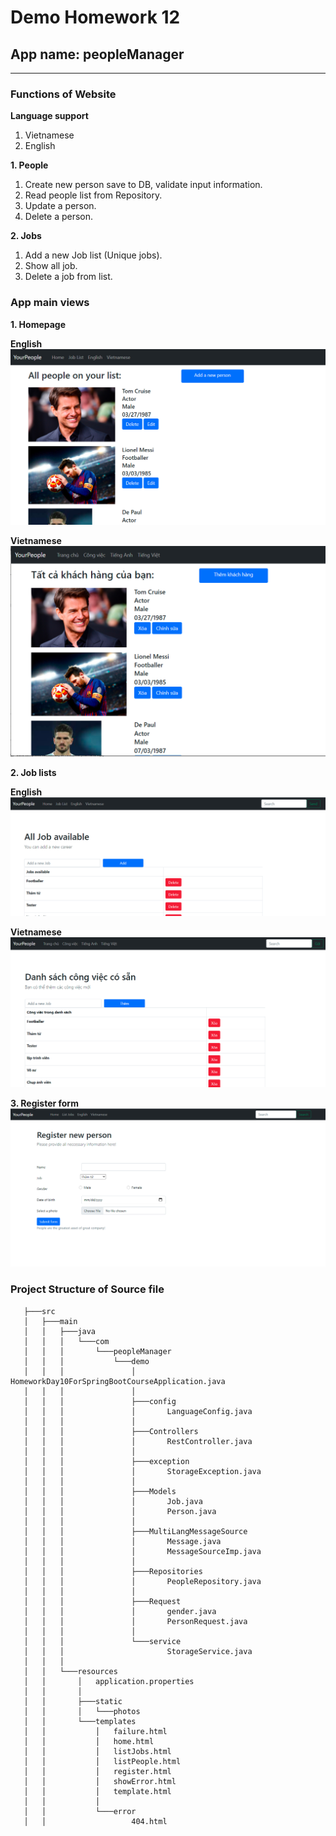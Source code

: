 
Demo Homework 12
=======
## App name: peopleManager

---
### Functions of Website
**Language support**
  1. Vietnamese
  2. English
  
**1. People**
  1. Create new person save to DB, validate input information.
  2. Read people list from Repository.
  3. Update a person.
  4. Delete a person.
  
**2. Jobs**  
  1. Add a new Job list (Unique jobs).
  2. Show all job.
  3. Delete a job from list.

### App main views
**1. Homepage**

**English**
![localhost:8080/home](engView1.jpg)

**Vietnamese**
![localhost:8080/home](vnView2.jpg)

**2. Job lists**

**English**
![localhost:8080/homelang=eng](engView2.jpg)

**Vietnamese**
![localhost:8080/home?lang=vn](vnView1.jpg)

**3. Register form**
![Image](view2.jpg)


### Project Structure of Source file
```
   ├───src
   │   ├───main
   │   │   ├───java
   │   │   │   └───com
   │   │   │       └───peopleManager
   │   │   │           └───demo
   │   │   │               │   HomeworkDay10ForSpringBootCourseApplication.java
   │   │   │               │
   │   │   │               ├───config
   │   │   │               │       LanguageConfig.java
   │   │   │               │
   │   │   │               ├───Controllers
   │   │   │               │       RestController.java
   │   │   │               │
   │   │   │               ├───exception
   │   │   │               │       StorageException.java
   │   │   │               │
   │   │   │               ├───Models
   │   │   │               │       Job.java
   │   │   │               │       Person.java
   │   │   │               │
   │   │   │               ├───MultiLangMessageSource
   │   │   │               │       Message.java
   │   │   │               │       MessageSourceImp.java
   │   │   │               │
   │   │   │               ├───Repositories
   │   │   │               │       PeopleRepository.java
   │   │   │               │
   │   │   │               ├───Request
   │   │   │               │       gender.java
   │   │   │               │       PersonRequest.java
   │   │   │               │
   │   │   │               └───service
   │   │   │                       StorageService.java
   │   │   │
   │   │   └───resources
   │   │       │   application.properties
   │   │       │
   │   │       ├───static
   │   │       │   └───photos
   │   │       └───templates
   │   │           │   failure.html
   │   │           │   home.html
   │   │           │   listJobs.html
   │   │           │   listPeople.html
   │   │           │   register.html
   │   │           │   showError.html
   │   │           │   template.html
   │   │           │
   │   │           └───error
   │   │                   404.html
```


